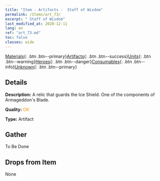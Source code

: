 ```yaml
---
title: "Item - Artifacts -  Staff of Wisdom"
permalink: /Items/art_73/
excerpt: " Staff of Wisdom"
last_modified_at: 2020-12-11
lang: en
ref: "art_73.md"
toc: false
classes: wide
---
```

 [Materials](/Items/){: .btn .btn--primary}[Artifacts](/Items/Artifacts/){: .btn .btn--success}[Units](/Items/Units/){: .btn .btn--warning}[Heroes](/Items/Heroes/){: .btn .btn--danger}[Consumables](/Items/Consumables/){: .btn .btn--info}[Unknown](/Items/Unknown/){: .btn .btn--primary}

## Details
 **Description:** A relic that guards the Ice Shield. One of the components of Armageddon's Blade.

 **Quality:** <span style="color: #FF8C00">OK</span>

 **Type:** Artifact

## Gather

  To Be Done

## Drops from Item

  None

